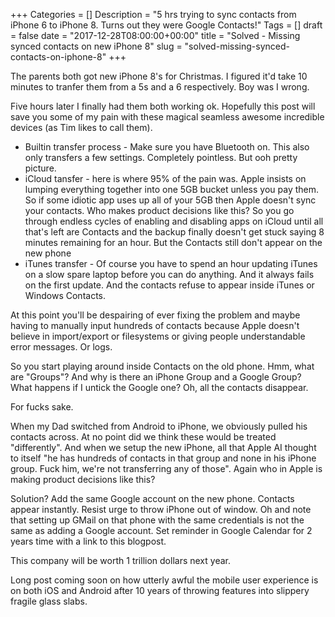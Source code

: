 +++
Categories = []
Description = "5 hrs trying to sync contacts from iPhone 6 to iPhone 8. Turns out they were Google Contacts!"
Tags = []
draft = false
date = "2017-12-28T08:00:00+00:00"
title = "Solved - Missing synced contacts on new iPhone 8"
slug = "solved-missing-synced-contacts-on-iphone-8"
+++

The parents both got new iPhone 8's for Christmas. I figured it'd take 10 minutes to tranfer them from a 5s and a 6 respectively. Boy was I wrong.


Five hours later I finally had them both working ok. Hopefully this post will save you some of my pain with these magical seamless awesome incredible devices (as Tim likes to call them).

* Builtin transfer process - Make sure you have Bluetooth on. This also only transfers a few settings. Completely pointless. But ooh pretty picture.
* iCloud tansfer - here is where 95% of the pain was. Apple insists on lumping everything together into one 5GB bucket unless you pay them. So if some idiotic app uses up all of your 5GB then Apple doesn't sync your contacts. Who makes product decisions like this? So you go through endless cycles of enabling and disabling apps on iCloud until all that's left are Contacts and the backup finally doesn't get stuck saying 8 minutes remaining for an hour. But the Contacts still don't appear on the new phone
* iTunes transfer - Of course you have to spend an hour updating iTunes on a slow spare laptop before you can do anything. And it always fails on the first update. And the contacts refuse to appear inside iTunes or Windows Contacts.

At this point you'll be despairing of ever fixing the problem and maybe having to manually input hundreds of contacts because Apple doesn't believe in import/export or filesystems or giving people understandable error messages. Or logs.

So you start playing around inside Contacts on the old phone. Hmm, what are "Groups"? And why is there an iPhone Group and a Google Group? What happens if I untick the Google one? Oh, all the contacts disappear.

For fucks sake.

When my Dad switched from Android to iPhone, we obviously pulled his contacts across. At no point did we think these would be treated "differently". And when we  setup the new iPhone, all that Apple AI thought to itself "he has hundreds of contacts in that group and none in his iPhone group. Fuck him, we're not transferring any of those". Again who in Apple is making product decisions like this?

Solution? Add the same Google account on the new phone. Contacts appear instantly. Resist urge to throw iPhone out of window. Oh and note that setting up GMail on that phone with the same credentials is not the same as adding a Google account. Set reminder in Google Calendar for 2 years time with a link to this blogpost.

This company will be worth 1 trillion dollars next year.

Long post coming soon on how utterly awful the mobile user experience is on both iOS and Android after 10 years of throwing features into slippery fragile glass slabs.


